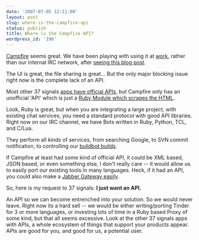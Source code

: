 ```yaml
---
date: '2007-07-05 12:11:00'
layout: post
slug: where-is-the-campfire-api
status: publish
title: Where is the Campfire API?
wordpress_id: '196'
---
```


[Campfire](http://campfirenow.com) seems great.  We have been playing with using it at [work](http://www.bloglines.com/), rather than our internal IRC network, after [seeing this blog post](http://37signals.blogs.com/products/2007/07/web-firm-viget-.html).




The UI is great, the file sharing is great... But the only major blocking issue right now is the complete lack of an API.





Most other 37 signals [apps have official APIs](http://loggedoff.org/articles/2006/07/20/api-projects-for-37signals-applications/), but Campfire only has an unofficial 'API' which is just a [Ruby Module which scrapes the HTML](http://rubyforge.org/projects/tinder).





Look, Ruby is great, but when you are integrating a large project, with existing chat services, you need a standard protocol with good API libraries.  Right now on our IRC channel, we have Bots written in Ruby, Python, TCL, and C/Lua.





They perform all kinds of services, from searching Google, to SVN commit notification, to controlling our [buildbot builds](http://buildbot.sourceforge.net/).





If Campfire at least had some kind of official API, it could be XML based, JSON based, or even something else, I don't really care -- it would allow us to easily port our existing tools in many languages.  Heck, if it had an API, you could also make a [Jabber Gateway easily](http://www.danga.com/djabberd/).





So, here is my request to 37 signals: **I just want an API.**





An API so we can become entrenched into your solution.  So we would never leave.  Right now its a hard sell -- we would be either writing/porting Tinder for 3 or more languages, or investing lots of time in a Ruby based Proxy of some kind, but that all seems excessive. Look at the other 37 signals apps with APIs, a whole ecosystem of things that support your products appear.  APIs are good for you, and good for us, a potential user.
